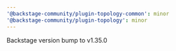 ```yaml
---
'@backstage-community/plugin-topology-common': minor
'@backstage-community/plugin-topology': minor
---
```


Backstage version bump to v1.35.0
